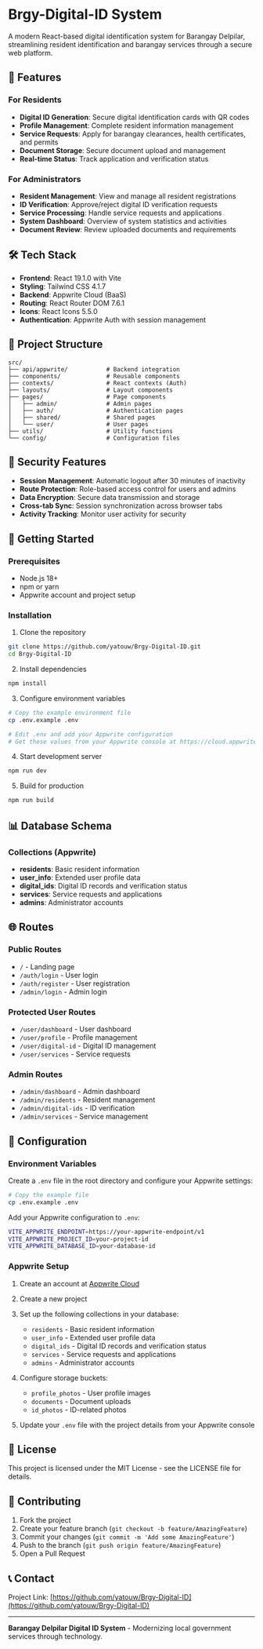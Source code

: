 # Brgy-Digital-ID System

A modern React-based digital identification system for Barangay Delpilar, streamlining resident identification and barangay services through a secure web platform.

## 🚀 Features

### For Residents
- **Digital ID Generation**: Secure digital identification cards with QR codes
- **Profile Management**: Complete resident information management
- **Service Requests**: Apply for barangay clearances, health certificates, and permits
- **Document Storage**: Secure document upload and management
- **Real-time Status**: Track application and verification status

### For Administrators  
- **Resident Management**: View and manage all resident registrations
- **ID Verification**: Approve/reject digital ID verification requests
- **Service Processing**: Handle service requests and applications
- **System Dashboard**: Overview of system statistics and activities
- **Document Review**: Review uploaded documents and requirements

## 🛠️ Tech Stack

- **Frontend**: React 19.1.0 with Vite
- **Styling**: Tailwind CSS 4.1.7
- **Backend**: Appwrite Cloud (BaaS)
- **Routing**: React Router DOM 7.6.1
- **Icons**: React Icons 5.5.0
- **Authentication**: Appwrite Auth with session management

## 📁 Project Structure

```
src/
├── api/appwrite/           # Backend integration
├── components/             # Reusable components  
├── contexts/               # React contexts (Auth)
├── layouts/                # Layout components
├── pages/                  # Page components
│   ├── admin/              # Admin pages
│   ├── auth/               # Authentication pages
│   ├── shared/             # Shared pages
│   └── user/               # User pages
├── utils/                  # Utility functions
└── config/                 # Configuration files
```

## 🔐 Security Features

- **Session Management**: Automatic logout after 30 minutes of inactivity
- **Route Protection**: Role-based access control for users and admins
- **Data Encryption**: Secure data transmission and storage
- **Cross-tab Sync**: Session synchronization across browser tabs
- **Activity Tracking**: Monitor user activity for security

## 🚦 Getting Started

### Prerequisites
- Node.js 18+ 
- npm or yarn
- Appwrite account and project setup

### Installation

1. Clone the repository
```bash
git clone https://github.com/yatouw/Brgy-Digital-ID.git
cd Brgy-Digital-ID
```

2. Install dependencies
```bash
npm install
```

3. Configure environment variables
```bash
# Copy the example environment file
cp .env.example .env

# Edit .env and add your Appwrite configuration
# Get these values from your Appwrite console at https://cloud.appwrite.io/
```

4. Start development server
```bash
npm run dev
```

5. Build for production
```bash
npm run build
```

## 📊 Database Schema

### Collections (Appwrite)
- **residents**: Basic resident information
- **user_info**: Extended user profile data  
- **digital_ids**: Digital ID records and verification status
- **services**: Service requests and applications
- **admins**: Administrator accounts

## 🌐 Routes

### Public Routes
- `/` - Landing page
- `/auth/login` - User login
- `/auth/register` - User registration
- `/admin/login` - Admin login

### Protected User Routes
- `/user/dashboard` - User dashboard
- `/user/profile` - Profile management
- `/user/digital-id` - Digital ID management
- `/user/services` - Service requests

### Admin Routes  
- `/admin/dashboard` - Admin dashboard
- `/admin/residents` - Resident management
- `/admin/digital-ids` - ID verification
- `/admin/services` - Service management

## 🔧 Configuration

### Environment Variables

Create a `.env` file in the root directory and configure your Appwrite settings:

```bash
# Copy the example file
cp .env.example .env
```

Add your Appwrite configuration to `.env`:

```bash
VITE_APPWRITE_ENDPOINT=https://your-appwrite-endpoint/v1
VITE_APPWRITE_PROJECT_ID=your-project-id
VITE_APPWRITE_DATABASE_ID=your-database-id
```

### Appwrite Setup

1. Create an account at [Appwrite Cloud](https://cloud.appwrite.io/)
2. Create a new project
3. Set up the following collections in your database:
   - `residents` - Basic resident information
   - `user_info` - Extended user profile data
   - `digital_ids` - Digital ID records and verification status
   - `services` - Service requests and applications
   - `admins` - Administrator accounts

4. Configure storage buckets:
   - `profile_photos` - User profile images
   - `documents` - Document uploads
   - `id_photos` - ID-related photos

5. Update your `.env` file with the project details from your Appwrite console

## 📝 License

This project is licensed under the MIT License - see the LICENSE file for details.

## 🤝 Contributing

1. Fork the project
2. Create your feature branch (`git checkout -b feature/AmazingFeature`)
3. Commit your changes (`git commit -m 'Add some AmazingFeature'`)
4. Push to the branch (`git push origin feature/AmazingFeature`)
5. Open a Pull Request

## 📞 Contact

Project Link: [https://github.com/yatouw/Brgy-Digital-ID](https://github.com/yatouw/Brgy-Digital-ID)

---
**Barangay Delpilar Digital ID System** - Modernizing local government services through technology.
